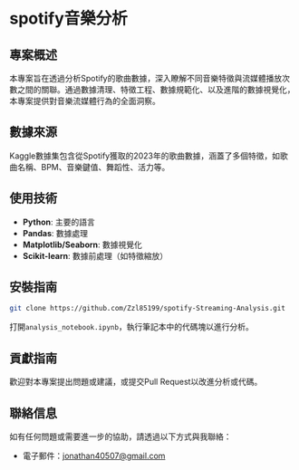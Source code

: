 # spotify音樂分析

## 專案概述
本專案旨在透過分析Spotify的歌曲數據，深入瞭解不同音樂特徵與流媒體播放次數之間的關聯。通過數據清理、特徵工程、數據規範化、以及進階的數據視覺化，本專案提供對音樂流媒體行為的全面洞察。

## 數據來源
Kaggle數據集包含從Spotify獲取的2023年的歌曲數據，涵蓋了多個特徵，如歌曲名稱、BPM、音樂鍵值、舞蹈性、活力等。

## 使用技術
- **Python**: 主要的語言
- **Pandas**: 數據處理
- **Matplotlib/Seaborn**: 數據視覺化
- **Scikit-learn**: 數據前處理（如特徵縮放）

## 安裝指南
```bash
git clone https://github.com/Zzl85199/spotify-Streaming-Analysis.git
```
打開`analysis_notebook.ipynb`，執行筆記本中的代碼塊以進行分析。

## 貢獻指南
歡迎對本專案提出問題或建議，或提交Pull Request以改進分析或代碼。

## 聯絡信息
如有任何問題或需要進一步的協助，請透過以下方式與我聯絡：
- 電子郵件：jonathan40507@gmail.com
